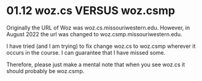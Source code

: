 # 01.12 woz.cs VERSUS woz.csmp

Originally the URL of Woz was woz.cs.missouriwestern.edu.  However, in August 2022 the url was changed to woz.csmp.missouriwestern.edu.

I have tried (and I am trying) to fix change woz.cs to woz.csmp wherever it occurs in the course.  I can guarantee that I have missed some.

Therefore, please just make a mental note that when you see woz.cs it should probably be woz.csmp.